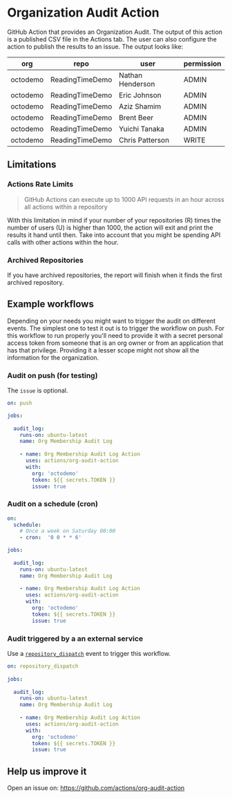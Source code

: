 # Organization Audit Action

GitHub Action that provides an Organization Audit. The output of this action is a published CSV file in the Actions tab. The user can also configure the action to publish the results to an issue. The output looks like:

| org      | repo                   | user                  | permission | 
|----------|------------------------|-----------------------|------------| 
| octodemo | ReadingTimeDemo        | Nathan Henderson      | ADMIN      | 
| octodemo | ReadingTimeDemo        | Eric Johnson          | ADMIN      | 
| octodemo | ReadingTimeDemo        | Aziz Shamim           | ADMIN      | 
| octodemo | ReadingTimeDemo        | Brent Beer            | ADMIN      | 
| octodemo | ReadingTimeDemo        | Yuichi Tanaka         | ADMIN      | 
| octodemo | ReadingTimeDemo        | Chris Patterson       | WRITE      |

## Limitations

### Actions Rate Limits

> GitHub Actions can execute up to 1000 API requests in an hour across all actions within a repository

With this limitation in mind if your number of your repositories (R) times the number of users (U) is higher than 1000, the action will exit and print the results it hand until then. Take into account that you might be spending API calls with other actions within the hour.

### Archived Repositories

If you have archived repositories, the report will finish when it finds the first archived repository.

## Example workflows

Depending on your needs you might want to trigger the audit on different events. The simplest one to test it out is to trigger the workflow on push. For this workflow to run properly you'll need to provide it with a secret personal access token from someone that is an org owner or from an application that has that privilege. Providing it a lesser scope might not show all the information for the organization.

### Audit on push (for testing)

The `issue` is optional. 

```yml
on: push

jobs:
  
  audit_log:
    runs-on: ubuntu-latest
    name: Org Membership Audit Log
        
    - name: Org Membership Audit Log Action
      uses: actions/org-audit-action      
      with:
        org: 'octodemo'
        token: ${{ secrets.TOKEN }}
        issue: true
```

### Audit on a schedule (cron)

```yml
on:
  schedule:   
    # Once a week on Saturday 00:00
    - cron:  '0 0 * * 6'

jobs:
  
  audit_log:
    runs-on: ubuntu-latest
    name: Org Membership Audit Log
        
    - name: Org Membership Audit Log Action
      uses: actions/org-audit-action      
      with:
        org: 'octodemo'
        token: ${{ secrets.TOKEN }}
        issue: true
```

### Audit triggered by a an external service

Use a [`repository_dispatch`](https://developer.github.com/v3/repos/#create-a-repository-dispatch-event) event to trigger this workflow.

```yml
on: repository_dispatch
  
jobs:
  
  audit_log:
    runs-on: ubuntu-latest
    name: Org Membership Audit Log
        
    - name: Org Membership Audit Log Action
      uses: actions/org-audit-action      
      with:
        org: 'octodemo'
        token: ${{ secrets.TOKEN }}
        issue: true
```

## Help us improve it

Open an issue on: https://github.com/actions/org-audit-action

